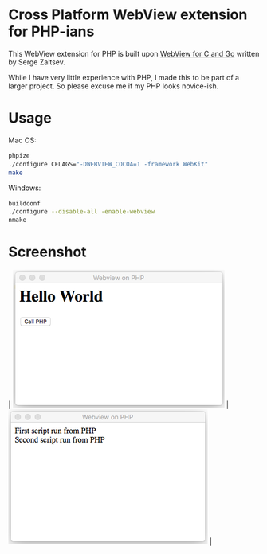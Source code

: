 # Cross Platform WebView extension for PHP-ians

This WebView extension for PHP is built upon [WebView for C and Go](https://github.com/zserge/webview) written by Serge Zaitsev.

While I have very little experience with PHP, I made this to be part of a larger project.  So please excuse me if my PHP looks novice-ish.

# Usage

Mac OS:

```sh
phpize
./configure CFLAGS="-DWEBVIEW_COCOA=1 -framework WebKit"
make
```

Windows:

```sh
buildconf
./configure --disable-all -enable-webview
nmake
```
# Screenshot

| ![](ss_php_1.png?raw=true) | ![](ss_php_2.png?raw=true) |
